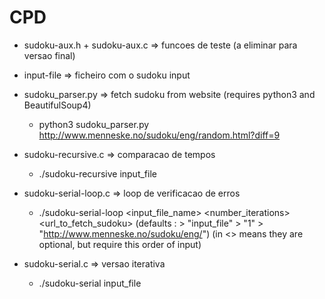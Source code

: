 # CPD

- sudoku-aux.h + sudoku-aux.c => funcoes de teste (a eliminar para versao final)
- input-file                  => ficheiro com o sudoku input

- sudoku_parser.py            => fetch sudoku from website (requires python3 and BeautifulSoup4)
  - python3 sudoku_parser.py http://www.menneske.no/sudoku/eng/random.html?diff=9

- sudoku-recursive.c          => comparacao de tempos
  - ./sudoku-recursive input_file

- sudoku-serial-loop.c         => loop de verificacao de erros
  - ./sudoku-serial-loop  <input_file_name> <number_iterations> <url_to_fetch_sudoku>
		(defaults :   \> "input_file"     \> "1"             \> "http://www.menneske.no/sudoku/eng/")
		(in <> means they are optional, but require this order of input)                     

- sudoku-serial.c             => versao iterativa
  - ./sudoku-serial input_file
